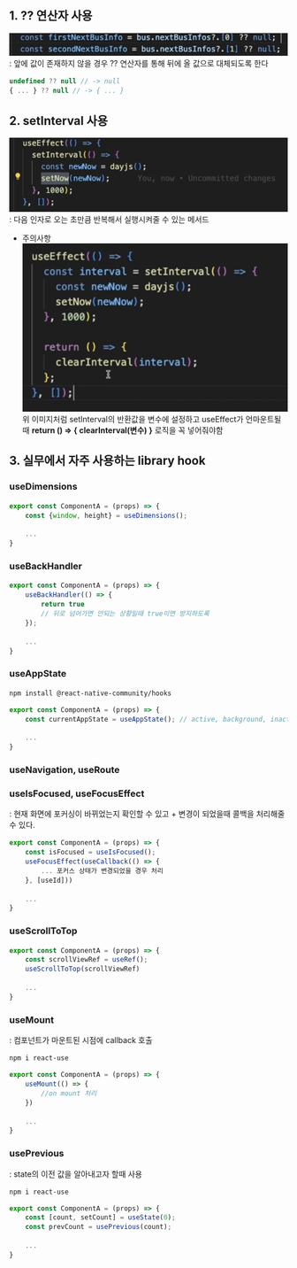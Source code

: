 ## 1. ?? 연산자 사용
![alt text](image-4.png)
: 앞에 값이 존재하지 않을 경우 ?? 연산자를 통해 뒤에 올 값으로 대체되도록 한다
```js
undefined ?? null // -> null
{ ... } ?? null // -> { ... }
```

## 2. setInterval 사용
![](image-5.png)
: 다음 인자로 오는 초만큼 반복해서 실행시켜줄 수 있는 메서드
- 주의사항
![alt text](image-6.png)
위 이미지처럼 setInterval의 반환값을 변수에 설정하고 useEffect가 언마운트될 때 **return () => { clearInterval(변수) }** 로직을 꼭 넣어줘야함


## 3. 실무에서 자주 사용하는 library hook
### useDimensions
```js
export const ComponentA = (props) => {
    const {window, height} = useDimensions();
    
    ...
}
```

### useBackHandler
```js
export const ComponentA = (props) => {
    useBackHandler(() => {
        return true
        // 뒤로 넘어가면 안되는 상황일때 true이면 방지하도록
    });

    ...
}
```

### useAppState
```
npm install @react-native-community/hooks
```
```js
export const ComponentA = (props) => {
    const currentAppState = useAppState(); // active, background, inactive(only ios)
    
    ...
}

```

### useNavigation, useRoute

### useIsFocused, useFocusEffect
: 현재 화면에 포커싱이 바뀌었는지 확인할 수 있고 + 변경이 되었을때 콜백을 처리해줄 수 있다.
```js
export const ComponentA = (props) => {
    const isFocused = useIsFocused();
    useFocusEffect(useCallback(() => {
        ... 포커스 상태가 변경되었을 경우 처리
    }, [useId]))
    
    ...
}
```

### useScrollToTop
```js
export const ComponentA = (props) => {
    const scrollViewRef = useRef();
    useScrollToTop(scrollViewRef)
    
    ...
}
```

### useMount
: 컴포넌트가 마운트된 시점에 callback 호출
```
npm i react-use
```

```js
export const ComponentA = (props) => {
    useMount(() => {
        //on mount 처리
    })

    ...
}
```

### usePrevious 
: state의 이전 값을 알아내고자 할때 사용
```
npm i react-use
```
```js
export const ComponentA = (props) => {
    const [count, setCount] = useState(0);
    const prevCount = usePrevious(count);

    ...
}
```